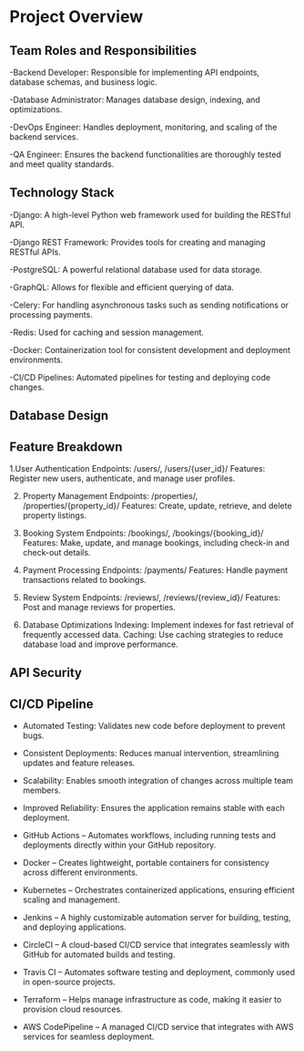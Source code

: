 # Project Overview


## Team Roles and Responsibilities
-Backend Developer: Responsible for implementing API endpoints, database schemas, and business logic.

-Database Administrator: Manages database design, indexing, and optimizations.

-DevOps Engineer: Handles deployment, monitoring, and scaling of the backend services.

-QA Engineer: Ensures the backend functionalities are thoroughly tested and meet quality standards.


## Technology Stack
-Django: A high-level Python web framework used for building the RESTful API.

-Django REST Framework: Provides tools for creating and managing RESTful APIs.

-PostgreSQL: A powerful relational database used for data storage.

-GraphQL: Allows for flexible and efficient querying of data.

-Celery: For handling asynchronous tasks such as sending notifications or processing payments.

-Redis: Used for caching and session management.

-Docker: Containerization tool for consistent development and deployment environments.

-CI/CD Pipelines: Automated pipelines for testing and deploying code changes.


## Database Design



## Feature Breakdown
1.User Authentication
Endpoints: /users/, /users/{user_id}/
Features: Register new users, authenticate, and manage user profiles.

2. Property Management
Endpoints: /properties/, /properties/{property_id}/
Features: Create, update, retrieve, and delete property listings.

3. Booking System
Endpoints: /bookings/, /bookings/{booking_id}/
Features: Make, update, and manage bookings, including check-in and check-out details.

4. Payment Processing
Endpoints: /payments/
Features: Handle payment transactions related to bookings.

5. Review System
Endpoints: /reviews/, /reviews/{review_id}/
Features: Post and manage reviews for properties.

6. Database Optimizations
Indexing: Implement indexes for fast retrieval of frequently accessed data.
Caching: Use caching strategies to reduce database load and improve performance.


## API Security


## CI/CD Pipeline
- Automated Testing: Validates new code before deployment to prevent bugs.
- Consistent Deployments: Reduces manual intervention, streamlining updates and feature releases.
- Scalability: Enables smooth integration of changes across multiple team members.
- Improved Reliability: Ensures the application remains stable with each deployment.

- GitHub Actions – Automates workflows, including running tests and deployments directly within your GitHub repository.
- Docker – Creates lightweight, portable containers for consistency across different environments.
- Kubernetes – Orchestrates containerized applications, ensuring efficient scaling and management.
- Jenkins – A highly customizable automation server for building, testing, and deploying applications.
- CircleCI – A cloud-based CI/CD service that integrates seamlessly with GitHub for automated builds and testing.
- Travis CI – Automates software testing and deployment, commonly used in open-source projects.
- Terraform – Helps manage infrastructure as code, making it easier to provision cloud resources.
- AWS CodePipeline – A managed CI/CD service that integrates with AWS services for seamless deployment.

